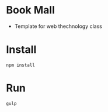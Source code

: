 # Book Mall
- Template for web thechnology class

# Install
```
npm install
```

# Run
```
gulp
```
